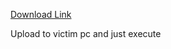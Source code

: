 [Download Link](https://github.com/carlospolop/PEASS-ng/blob/master/winPEAS/winPEASexe/README.md)

Upload to victim pc and just execute
